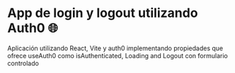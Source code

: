 # App de login y logout utilizando Auth0 🌐
Aplicación utilizando React, Vite y auth0 implementando propiedades que ofrece useAuth0 como isAuthenticated, Loading and Logout con formulario controlado

